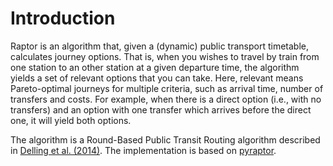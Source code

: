 # Introduction

Raptor is an algorithm that, given a (dynamic) public transport timetable, calculates journey options.
That is, when you wishes to travel by train from one station to an other station at a given departure time, 
the algorithm yields a set of relevant options that you can take. 
Here, relevant means Pareto-optimal journeys for multiple criteria, such as arrival time, number of transfers and costs.
For example, when there is a direct option (i.e., with no transfers) and an option with one transfer which arrives before the direct one, it will yield both options.

The algorithm is a Round-Based Public Transit Routing algorithm described in [Delling et al. (2014)](https://doi.org/10.1287/trsc.2014.0534). 
The implementation is based on [pyraptor](https://github.com/lmeulen/pyraptor).